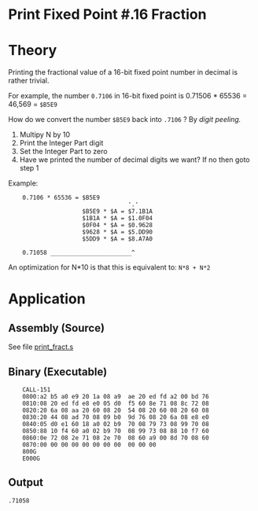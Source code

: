 # Print Fixed Point #.16 Fraction

# Theory

Printing the fractional value of a 16-bit fixed point number in decimal is rather trivial.

For example, the number `0.7106` in 16-bit fixed point is 0.71506 * 65536 = 46,569 = `$B5E9`

How do we convert the number `$B5E9` back into `.7106` ? By _digit peeling._

1. Multipy N by 10
2. Print the Integer Part digit
3. Set the Integer Part to zero
5. Have we printed the number of decimal digits we want? If no then goto step 1

Example:

```
    0.7106 * 65536 = $B5E9
                                  '.'
                     $B5E9 * $A = $7.1B1A
                     $1B1A * $A = $1.0F04
                     $0F04 * $A = $0.9628
                     $9628 * $A = $5.DD90
                     $5DD9 * $A = $8.A7A0

    0.71058 _______________________^
```

An optimization for N*10 is that this is equivalent to: `N*8 + N*2`


# Application

## Assembly (Source)

See file [print_fract.s](print_fract.s)

## Binary (Executable)

```
    CALL-151
    0800:a2 b5 a0 e9 20 1a 08 a9  ae 20 ed fd a2 00 bd 76
    0810:08 20 ed fd e8 e0 05 d0  f5 60 8e 71 08 8c 72 08
    0820:20 6a 08 aa 20 60 08 20  54 08 20 60 08 20 60 08
    0830:20 44 08 ad 70 08 09 b0  9d 76 08 20 6a 08 e8 e0
    0840:05 d0 e1 60 18 a0 02 b9  70 08 79 73 08 99 70 08
    0850:88 10 f4 60 a0 02 b9 70  08 99 73 08 88 10 f7 60
    0860:0e 72 08 2e 71 08 2e 70  08 60 a9 00 8d 70 08 60
    0870:00 00 00 00 00 00 00 00  00 00 00               
    800G
    E000G
```

## Output

```
.71058
```

